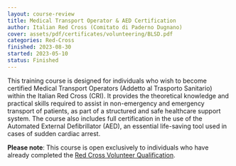 ```yaml
---
layout: course-review
title: Medical Transport Operator & AED Certification
author: Italian Red Cross (Comitato di Paderno Dugnano)
cover: assets/pdf/certificates/volunteering/BLSD.pdf
categories: Red-Cross
finished: 2023-08-30
started: 2023-05-10
status: Finished
---
```


This training course is designed for individuals who wish to become certified Medical Transport Operators (Addetto al Trasporto Sanitario) within the Italian Red Cross (CRI). It provides the theoretical knowledge and practical skills required to assist in non-emergency and emergency transport of patients, as part of a structured and safe healthcare support system. The course also includes full certification in the use of the Automated External Defibrillator (AED), an essential life-saving tool used in cases of sudden cardiac arrest.

**Please note**: This course is open exclusively to individuals who have already completed the [Red Cross Volunteer Qualification](https://angelicasofia.github.io/courses/2022-09-21-RedCrossVolunteer/).